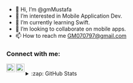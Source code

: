 - 👋 Hi, I’m @gmMustafa
- 👀 I’m interested in Mobile Application Dev.
- 🌱 I’m currently learning Swift.
- 💞️ I’m looking to collaborate on mobile apps.
- 📫 How to reach me GM070797@gmail.com


### Connect with me:

[<img align="left" alt="gm070797 | Twitter" width="22px" src="https://cdn.jsdelivr.net/npm/simple-icons@v3/icons/twitter.svg" />][twitter]
[<img align="left" alt="gm070797 | LinkedIn" width="22px" src="https://cdn.jsdelivr.net/npm/simple-icons@v3/icons/linkedin.svg" />][linkedin]

<br />

<details>
  <summary>:zap: GitHub Stats</summary>

  <img align="left" alt="gmMustafa's GitHub Stats" src="https://github-readme-stats.codestackr.vercel.app/api?username=gmMustafa&show_icons=true&hide_border=true" />

</details>




[twitter]: https://twitter.com/gm070797/
[linkedin]: https://www.linkedin.com/in/ghulammustafa97/

